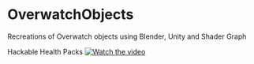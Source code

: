 # OverwatchObjects
 Recreations of Overwatch objects using Blender, Unity and Shader Graph

Hackable Health Packs
[![Watch the video](https://img.youtube.com/vi/AxbMcDhg7f8/maxresdefault.jpg)](https://youtu.be/AxbMcDhg7f8)



